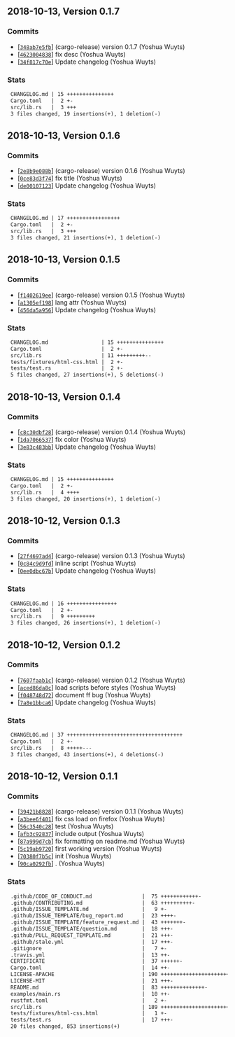 ## 2018-10-13, Version 0.1.7
### Commits
- [[`348ab7e5fb`](https://github.com/chooxide/html-index/commit/348ab7e5fb5ee81613913acf27c543d91aec3c76)] (cargo-release) version 0.1.7 (Yoshua Wuyts)
- [[`4623004838`](https://github.com/chooxide/html-index/commit/46230048388101e39fbaae0f569a402f59737709)] fix desc (Yoshua Wuyts)
- [[`34f817c70e`](https://github.com/chooxide/html-index/commit/34f817c70e9a9f569eb42ea4911479ff26d7538f)] Update changelog (Yoshua Wuyts)

### Stats
```diff
 CHANGELOG.md | 15 +++++++++++++++
 Cargo.toml   |  2 +-
 src/lib.rs   |  3 +++
 3 files changed, 19 insertions(+), 1 deletion(-)
```


## 2018-10-13, Version 0.1.6
### Commits
- [[`2e8b9e088b`](https://github.com/chooxide/html-index/commit/2e8b9e088bd14bed1d585e5c213c4b11d3c4b875)] (cargo-release) version 0.1.6 (Yoshua Wuyts)
- [[`0ce83d3f74`](https://github.com/chooxide/html-index/commit/0ce83d3f74f887294fcd7704249a1ad289d666e4)] fix title (Yoshua Wuyts)
- [[`de00107123`](https://github.com/chooxide/html-index/commit/de00107123b85b35be93b1f202b7d5b975b89b18)] Update changelog (Yoshua Wuyts)

### Stats
```diff
 CHANGELOG.md | 17 +++++++++++++++++
 Cargo.toml   |  2 +-
 src/lib.rs   |  3 +++
 3 files changed, 21 insertions(+), 1 deletion(-)
```


## 2018-10-13, Version 0.1.5
### Commits
- [[`f1402619ee`](https://github.com/chooxide/html-index/commit/f1402619ee78c87b3290d0d7ca818d3c2978cc4f)] (cargo-release) version 0.1.5 (Yoshua Wuyts)
- [[`a1305ef198`](https://github.com/chooxide/html-index/commit/a1305ef198cb99828b4e2cce1840d3da42a642ab)] lang attr (Yoshua Wuyts)
- [[`456da5a956`](https://github.com/chooxide/html-index/commit/456da5a9567ed209b1e3bf228867b55a2548cadd)] Update changelog (Yoshua Wuyts)

### Stats
```diff
 CHANGELOG.md                 | 15 +++++++++++++++
 Cargo.toml                   |  2 +-
 src/lib.rs                   | 11 +++++++++--
 tests/fixtures/html-css.html |  2 +-
 tests/test.rs                |  2 +-
 5 files changed, 27 insertions(+), 5 deletions(-)
```


## 2018-10-13, Version 0.1.4
### Commits
- [[`c8c30dbf28`](https://github.com/chooxide/html-index/commit/c8c30dbf28fa0de7becc0f07c701cdc9c9db03ff)] (cargo-release) version 0.1.4 (Yoshua Wuyts)
- [[`1da7066537`](https://github.com/chooxide/html-index/commit/1da70665379516e17ce0799f6072c791b23a4325)] fix color (Yoshua Wuyts)
- [[`3e83c483bb`](https://github.com/chooxide/html-index/commit/3e83c483bbfb1e184334ace1e7abd5d9a0f9a920)] Update changelog (Yoshua Wuyts)

### Stats
```diff
 CHANGELOG.md | 15 +++++++++++++++
 Cargo.toml   |  2 +-
 src/lib.rs   |  4 ++++
 3 files changed, 20 insertions(+), 1 deletion(-)
```


## 2018-10-12, Version 0.1.3
### Commits
- [[`27f4697ad4`](https://github.com/chooxide/html-index/commit/27f4697ad4c72ecb5245ffcd065e2979794183de)] (cargo-release) version 0.1.3 (Yoshua Wuyts)
- [[`0c84c9d9fd`](https://github.com/chooxide/html-index/commit/0c84c9d9fdcd03c01998e62075f335548919fb87)] inline script (Yoshua Wuyts)
- [[`0ee0dbc67b`](https://github.com/chooxide/html-index/commit/0ee0dbc67b9bc5a8e01382ba556d708aa68180b4)] Update changelog (Yoshua Wuyts)

### Stats
```diff
 CHANGELOG.md | 16 ++++++++++++++++
 Cargo.toml   |  2 +-
 src/lib.rs   |  9 +++++++++
 3 files changed, 26 insertions(+), 1 deletion(-)
```


## 2018-10-12, Version 0.1.2
### Commits
- [[`7607faab1c`](https://github.com/chooxide/html-index/commit/7607faab1c7753e4fbdae1d807c00cb5bd39f15e)] (cargo-release) version 0.1.2 (Yoshua Wuyts)
- [[`aced86da8c`](https://github.com/chooxide/html-index/commit/aced86da8c4db3ea52134180e02999ae9aa762f6)] load scripts before styles (Yoshua Wuyts)
- [[`f048748d72`](https://github.com/chooxide/html-index/commit/f048748d7229c1f105dce982ca43bb8e8415aca3)] document ff bug (Yoshua Wuyts)
- [[`7a8e1bbca6`](https://github.com/chooxide/html-index/commit/7a8e1bbca6f24826fb33ced69dc016189662babd)] Update changelog (Yoshua Wuyts)

### Stats
```diff
 CHANGELOG.md | 37 +++++++++++++++++++++++++++++++++++++
 Cargo.toml   |  2 +-
 src/lib.rs   |  8 +++++---
 3 files changed, 43 insertions(+), 4 deletions(-)
```


## 2018-10-12, Version 0.1.1
### Commits
- [[`39421b8828`](https://github.com/chooxide/html-index/commit/39421b8828266d68050cf7eb1ee2e905976fbee8)] (cargo-release) version 0.1.1 (Yoshua Wuyts)
- [[`a3bee6f401`](https://github.com/chooxide/html-index/commit/a3bee6f401ac51ab4262ed4e3758780e75ce11d5)] fix css load on firefox (Yoshua Wuyts)
- [[`56c3540c28`](https://github.com/chooxide/html-index/commit/56c3540c283a2edeffad88bd6d7bedeba80890ee)] test (Yoshua Wuyts)
- [[`afb3c92837`](https://github.com/chooxide/html-index/commit/afb3c92837d8939f0c0f0afdb7affa2d8845e4bd)] include output (Yoshua Wuyts)
- [[`87a999d7cb`](https://github.com/chooxide/html-index/commit/87a999d7cbff30a4c29b2db5e67db6b6304d27e3)] fix formatting on readme.md (Yoshua Wuyts)
- [[`5c19ab9720`](https://github.com/chooxide/html-index/commit/5c19ab972094ed116f62f284fd325e045e3d9ef7)] first working version (Yoshua Wuyts)
- [[`70380f7b5c`](https://github.com/chooxide/html-index/commit/70380f7b5c5c5477f8fb6f42c521222ada3d29bd)] init (Yoshua Wuyts)
- [[`90ca0292fb`](https://github.com/chooxide/html-index/commit/90ca0292fb7c934d68b44ab8a7c6d0061cd40889)] . (Yoshua Wuyts)

### Stats
```diff
 .github/CODE_OF_CONDUCT.md                |  75 ++++++++++++-
 .github/CONTRIBUTING.md                   |  63 ++++++++++-
 .github/ISSUE_TEMPLATE.md                 |   9 +-
 .github/ISSUE_TEMPLATE/bug_report.md      |  23 ++++-
 .github/ISSUE_TEMPLATE/feature_request.md |  43 +++++++-
 .github/ISSUE_TEMPLATE/question.md        |  18 +++-
 .github/PULL_REQUEST_TEMPLATE.md          |  21 +++-
 .github/stale.yml                         |  17 +++-
 .gitignore                                |   7 +-
 .travis.yml                               |  13 ++-
 CERTIFICATE                               |  37 ++++++-
 Cargo.toml                                |  14 ++-
 LICENSE-APACHE                            | 190 +++++++++++++++++++++++++++++++-
 LICENSE-MIT                               |  21 +++-
 README.md                                 |  83 ++++++++++++++-
 examples/main.rs                          |  10 ++-
 rustfmt.toml                              |   2 +-
 src/lib.rs                                | 189 +++++++++++++++++++++++++++++++-
 tests/fixtures/html-css.html              |   1 +-
 tests/test.rs                             |  17 +++-
 20 files changed, 853 insertions(+)
```



